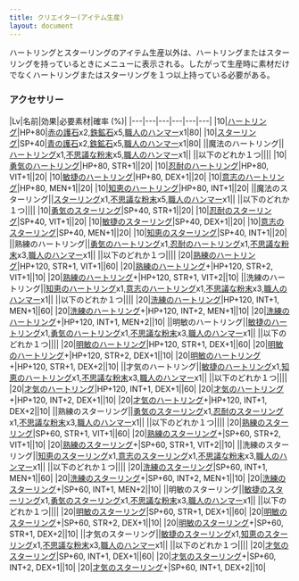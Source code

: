 ```yaml
---
title: クリエイター(アイテム生産)
layout: document
---
```

ハートリングとスターリングのアイテム生産以外は、ハートリングまたはスターリングを持っているときにメニューに表示される。したがって生産時に素材だけでなくハートリングまたはスターリングを１つ以上持っている必要がある。

### アクセサリー

|Lv|名前|効果|必要素材|確率 (%)|
|---|---|---|---|---|---|
|10|[ハートリング](ハートリング)|HP+80|[赤の護石](赤の護石)x2,[鉄鉱石](鉄鉱石)x5,[職人のハンマー](職人のハンマー)x1|80|
|10|[スターリング](スターリング)|SP+40|[青の護石](赤の護石)x2,[鉄鉱石](鉄鉱石)x5,[職人のハンマー](職人のハンマー)x1|80|
||魔法のハートリング||[ハートリング](ハートリング)x1,[不思議な粉末](不思議な粉末)x5,[職人のハンマー](職人のハンマー)x1||
||以下のどれか１つ||||
|10|[勇気のハートリング](勇気のハートリング)|HP+80, STR+1||20|
|10|[忍耐のハートリング](忍耐のハートリング)|HP+80, VIT+1||20|
|10|[敏捷のハートリング](敏捷のハートリング)|HP+80, DEX+1||20|
|10|[意志のハートリング](意志のハートリング)|HP+80, MEN+1||20|
|10|[知恵のハートリング](知恵のハートリング)|HP+80, INT+1||20|
||魔法のスターリング||[スターリング](スターリング)x1,[不思議な粉末](不思議な粉末)x5,[職人のハンマー](職人のハンマー)x1||
||以下のどれか１つ||||
|10|[勇気のスターリング](勇気のスターリング)|SP+40, STR+1||20|
|10|[忍耐のスターリング](忍耐のスターリング)|SP+40, VIT+1||20|
|10|[敏捷のスターリング](敏捷のスターリング)|SP+40, DEX+1||20|
|10|[意志のスターリング](意志のスターリング)|SP+40, MEN+1||20|
|10|[知恵のスターリング](知恵のスターリング)|SP+40, INT+1||20|
||熟練のハートリング||[勇気のハートリング](勇気のハートリング)x1,[忍耐のハートリング](忍耐のハートリング)x1,[不思議な粉末](不思議な粉末)x3,[職人のハンマー](職人のハンマー)x1||
||以下のどれか１つ||||
|20|[熟練のハートリング](熟練のハートリング)|HP+120, STR+1, VIT+1||60|
|20|[熟練のハートリング](熟練のハートリング)+|HP+120, STR+2, VIT+1||10|
|20|[熟練のハートリング](熟練のハートリング)+|HP+120, STR+1, VIT+2||10|
||洗練のハートリング||[知恵のハートリング](知恵のハートリング)x1,[意志のハートリング](意志のハートリング)x1,[不思議な粉末](不思議な粉末)x3,[職人のハンマー](職人のハンマー)x1||
||以下のどれか１つ||||
|20|[洗練のハートリング](洗練のハートリング)|HP+120, INT+1, MEN+1||60|
|20|[洗練のハートリング](洗練のハートリング)+|HP+120, INT+2, MEN+1||10|
|20|[洗練のハートリング](洗練のハートリング)+|HP+120, INT+1, MEN+2||10|
||明敏のハートリング||[敏捷のハートリング](敏捷のハートリング)x1,[勇気のハートリング](勇気のハートリング)x1,[不思議な粉末](不思議な粉末)x3,[職人のハンマー](職人のハンマー)x1||
||以下のどれか１つ||||
|20|[明敏のハートリング](明敏のハートリング)|HP+120, STR+1, DEX+1||60|
|20|[明敏のハートリング](明敏のハートリング)+|HP+120, STR+2, DEX+1||10|
|20|[明敏のハートリング](明敏のハートリング)+|HP+120, STR+1, DEX+2||10|
||才気のハートリング||[敏捷のハートリング](敏捷のハートリング)x1,[知恵のハートリング](知恵のハートリング)x1,[不思議な粉末](不思議な粉末)x3,[職人のハンマー](職人のハンマー)x1||
||以下のどれか１つ||||
|20|[才気のハートリング](才気のハートリング)|HP+120, INT+1, DEX+1||60|
|20|[才気のハートリング](才気のハートリング)+|HP+120, INT+2, DEX+1||10|
|20|[才気のハートリング](才気のハートリング)+|HP+120, INT+1, DEX+2||10|
||熟練のスターリング||[勇気のスターリング](勇気のスターリング)x1,[忍耐のスターリング](忍耐のスターリング)x1,[不思議な粉末](不思議な粉末)x3,[職人のハンマー](職人のハンマー)x1||
||以下のどれか１つ||||
|20|[熟練のスターリング](熟練のスターリング)|SP+60, STR+1, VIT+1||60|
|20|[熟練のスターリング](熟練のスターリング)+|SP+60, STR+2, VIT+1||10|
|20|[熟練のスターリング](熟練のスターリング)+|SP+60, STR+1, VIT+2||10|
||洗練のスターリング||[知恵のスターリング](知恵のスターリング)x1,[意志のスターリング](意志のスターリング)x1,[不思議な粉末](不思議な粉末)x3,[職人のハンマー](職人のハンマー)x1||
||以下のどれか１つ||||
|20|[洗練のスターリング](洗練のスターリング)|SP+60, INT+1, MEN+1||60|
|20|[洗練のスターリング](洗練のスターリング)+|SP+60, INT+2, MEN+1||10|
|20|[洗練のスターリング](洗練のスターリング)+|SP+60, INT+1, MEN+2||10|
||明敏のスターリング||[敏捷のスターリング](敏捷のスターリング)x1,[勇気のスターリング](勇気のスターリング)x1,[不思議な粉末](不思議な粉末)x3,[職人のハンマー](職人のハンマー)x1||
||以下のどれか１つ||||
|20|[明敏のスターリング](明敏のスターリング)|SP+60, STR+1, DEX+1||60|
|20|[明敏のスターリング](明敏のスターリング)+|SP+60, STR+2, DEX+1||10|
|20|[明敏のスターリング](明敏のスターリング)+|SP+60, STR+1, DEX+2||10|
||才気のスターリング||[敏捷のスターリング](敏捷のスターリング)x1,[知恵のスターリング](知恵のスターリング)x1,[不思議な粉末](不思議な粉末)x3,[職人のハンマー](職人のハンマー)x1||
||以下のどれか１つ||||
|20|[才気のスターリング](才気のスターリング)|SP+60, INT+1, DEX+1||60|
|20|[才気のスターリング](才気のスターリング)+|SP+60, INT+2, DEX+1||10|
|20|[才気のスターリング](才気のスターリング)+|SP+60, INT+1, DEX+2||10|

